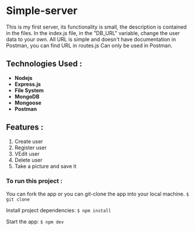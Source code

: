 # Simple-server
This is my first server, its functionality is small, the description is contained in the files.
In the index.js file, in the "DB_URL" variable, change the user data to your own.
All URL is simple and doesn't have documentation in Postman, you can find URL in routes.js
Can only be used in Postman.

## Technologies Used :
<ul>
<li><b>Nodejs </b></li>
<li><b>Express.js </b></li>
<li><b>File System </b></li>
<li><b>MongoDB </b></li>
<li><b>Mongoose </b></li>
<li><b>Postman </b></li>
</ul>

## Features :
1. Create user
2. Register user
3. VEdit user
4. Delete user
5. Take a picture and save it

### To run this project :
You can fork the app or you can git-clone the app into your local machine. 
`$ git clone`

Install project dependencies:
`$ npm install`

Start the app:
`$ npm dev`